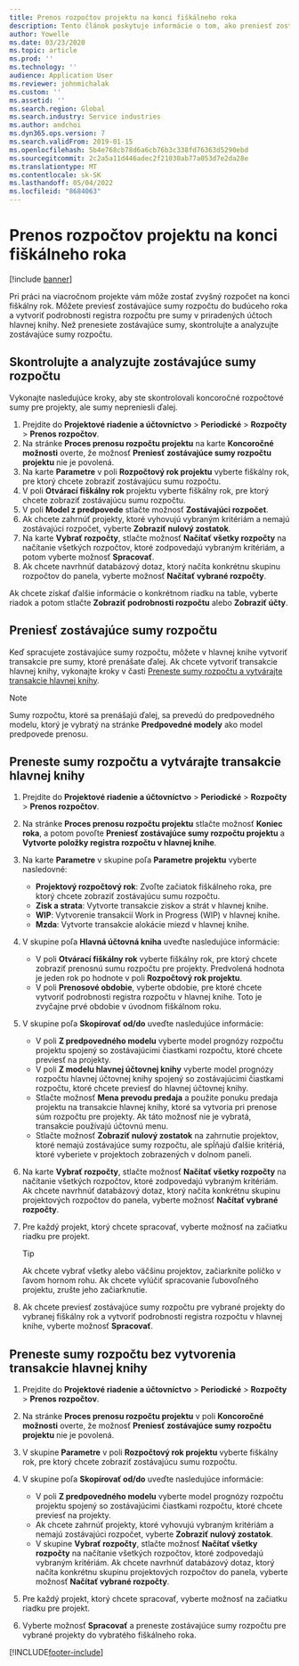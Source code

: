```yaml
---
title: Prenos rozpočtov projektu na konci fiškálneho roka
description: Tento článok poskytuje informácie o tom, ako preniesť zostávajúce sumy rozpočtu do budúcich rokov a ako vytvoriť podrobnosti registra rozpočtu.
author: Yowelle
ms.date: 03/23/2020
ms.topic: article
ms.prod: ''
ms.technology: ''
audience: Application User
ms.reviewer: johnmichalak
ms.custom: ''
ms.assetid: ''
ms.search.region: Global
ms.search.industry: Service industries
ms.author: andchoi
ms.dyn365.ops.version: 7
ms.search.validFrom: 2019-01-15
ms.openlocfilehash: 5b4e768cb78d6a6cb76b3c338fd76363d5290ebd
ms.sourcegitcommit: 2c2a5a11d446adec2f21030ab77a053d7e2da28e
ms.translationtype: MT
ms.contentlocale: sk-SK
ms.lasthandoff: 05/04/2022
ms.locfileid: "8684063"
---
```

# <a name="transfer-project-budgets-at-fiscal-year-end"></a>Prenos rozpočtov projektu na konci fiškálneho roka

[!include [banner](../includes/banner.md)]

Pri práci na viacročnom projekte vám môže zostať zvyšný rozpočet na konci fiškálny rok. Môžete previesť zostávajúce sumy rozpočtu do budúceho roka a vytvoriť podrobnosti registra rozpočtu pre sumy v priradených účtoch hlavnej knihy. Než prenesiete zostávajúce sumy, skontrolujte a analyzujte zostávajúce sumy rozpočtu.

## <a name="review-and-analyze-remaining-budget-amounts"></a>Skontrolujte a analyzujte zostávajúce sumy rozpočtu

Vykonajte nasledujúce kroky, aby ste skontrolovali koncoročné rozpočtové sumy pre projekty, ale sumy nepreniesli ďalej.

1. Prejdite do **Projektové riadenie a účtovníctvo** > **Periodické** > **Rozpočty** > **Prenos rozpočtov**. 
2. Na stránke **Proces prenosu rozpočtu projektu** na karte **Koncoročné možnosti** overte, že možnosť **Preniesť zostávajúce sumy rozpočtu projektu** nie je povolená.
3. Na karte **Parametre** v poli **Rozpočtový rok projektu** vyberte fiškálny rok, pre ktorý chcete zobraziť zostávajúcu sumu rozpočtu. 
4. V poli **Otvárací fiškálny rok** projektu vyberte fiškálny rok, pre ktorý chcete zobraziť zostávajúcu sumu rozpočtu. 
5. V poli **Model z predpovede** stlačte možnosť **Zostávajúci rozpočet**. 
6. Ak chcete zahrnúť projekty, ktoré vyhovujú vybraným kritériám a nemajú zostávajúci rozpočet, vyberte **Zobraziť nulový zostatok**.  
7. Na karte **Vybrať rozpočty**, stlačte možnosť **Načítať všetky rozpočty** na načítanie všetkých rozpočtov, ktoré zodpovedajú vybraným kritériám, a potom vyberte možnosť **Spracovať**. 
8. Ak chcete navrhnúť databázový dotaz, ktorý načíta konkrétnu skupinu rozpočtov do panela, vyberte možnosť **Načítať vybrané rozpočty**.

Ak chcete získať ďalšie informácie o konkrétnom riadku na table, vyberte riadok a potom stlačte **Zobraziť podrobnosti rozpočtu** alebo **Zobraziť účty**.

## <a name="carry-forward-remaining-budget-amounts"></a>Preniesť zostávajúce sumy rozpočtu 

Keď spracujete zostávajúce sumy rozpočtu, môžete v hlavnej knihe vytvoriť transakcie pre sumy, ktoré prenášate ďalej. Ak chcete vytvoriť transakcie hlavnej knihy, vykonajte kroky v časti [Preneste sumy rozpočtu a vytvárajte transakcie hlavnej knihy](#carry-forward). 

> [!NOTE]
> Sumy rozpočtu, ktoré sa prenášajú ďalej, sa prevedú do predpovedného modelu, ktorý je vybratý na stránke **Predpovedné modely** ako model predpovede prenosu.  

## <a name="carry-forward-budget-amounts-and-create-general-ledger-transactions"></a><a name="carry-forward"></a>Preneste sumy rozpočtu a vytvárajte transakcie hlavnej knihy

1.  Prejdite do **Projektové riadenie a účtovníctvo** > **Periodické** > **Rozpočty** > **Prenos rozpočtov**. 
2. Na stránke **Proces prenosu rozpočtu projektu** stlačte možnosť **Koniec roka**, a potom povoľte **Preniesť zostávajúce sumy rozpočtu projektu** a **Vytvorte položky registra rozpočtu v hlavnej knihe**. 
3. Na karte **Parametre** v skupine poľa **Parametre projektu** vyberte nasledovné:

   - **Projektový rozpočtový rok**: Zvoľte začiatok fiškálneho roka, pre ktorý chcete zobraziť zostávajúcu sumu rozpočtu. 
   - **Zisk a strata**: Vytvorte transakcie ziskov a strát v hlavnej knihe. 
   -  **WIP**: Vytvorenie transakcií Work in Progress (WIP) v hlavnej knihe.
   -  **Mzda**: Vytvorte transakcie alokácie miezd v hlavnej knihe. 

5. V skupine poľa **Hlavná účtovná kniha** uveďte nasledujúce informácie: 

   - V poli **Otvárací fiškálny rok** vyberte fiškálny rok, pre ktorý chcete zobraziť prenosnú sumu rozpočtu pre projekty. Predvolená hodnota je jeden rok po hodnote v poli **Rozpočtový rok projektu**.
   -  V poli **Prenosové obdobie**, vyberte obdobie, pre ktoré chcete vytvoriť podrobnosti registra rozpočtu v hlavnej knihe. Toto je zvyčajne prvé obdobie v úvodnom fiškálnom roku.

6. V skupine poľa **Skopírovať od/do** uveďte nasledujúce informácie:

   - V poli **Z predpovedného modelu** vyberte model prognózy rozpočtu projektu spojený so zostávajúcimi čiastkami rozpočtu, ktoré chcete previesť na projekty. 
   - V poli **Z modelu hlavnej účtovnej knihy** vyberte model prognózy rozpočtu hlavnej účtovnej knihy spojený so zostávajúcimi čiastkami rozpočtu, ktoré chcete previesť do hlavnej účtovnej knihy. 
   -  Stlačte možnosť **Mena prevodu predaja** a použite ponuku predaja projektu na transakcie hlavnej knihy, ktoré sa vytvoria pri prenose súm rozpočtu pre projekty. Ak táto možnosť nie je vybratá, transakcie používajú účtovnú menu. 
   -  Stlačte možnosť **Zobraziť nulový zostatok** na zahrnutie projektov, ktoré nemajú zostávajúce sumy rozpočtu, ale spĺňajú ďalšie kritériá, ktoré vyberiete v projektoch zobrazených v dolnom paneli.

7. Na karte **Vybrať rozpočty**, stlačte možnosť **Načítať všetky rozpočty** na načítanie všetkých rozpočtov, ktoré zodpovedajú vybraným kritériám. Ak chcete navrhnúť databázový dotaz, ktorý načíta konkrétnu skupinu projektových rozpočtov do panela, vyberte možnosť **Načítať vybrané rozpočty**.
8. Pre každý projekt, ktorý chcete spracovať, vyberte možnosť na začiatku riadku pre projekt.

    > [!TIP]
    > Ak chcete vybrať všetky alebo väčšinu projektov, začiarknite políčko v ľavom hornom rohu. Ak chcete vylúčiť spracovanie ľubovoľného projektu, zrušte jeho začiarknutie.

9. Ak chcete previesť zostávajúce sumy rozpočtu pre vybrané projekty do vybranej fiškálny rok a vytvoriť podrobnosti registra rozpočtu v hlavnej knihe, vyberte možnosť **Spracovať**.

## <a name="carry-forward-budget-amounts-without-creating-general-ledger-transactions"></a>Preneste sumy rozpočtu bez vytvorenia transakcie hlavnej knihy

1. Prejdite do **Projektové riadenie a účtovníctvo** > **Periodické** > **Rozpočty** > **Prenos rozpočtov**.
2. Na stránke **Proces prenosu rozpočtu projektu** v poli **Koncoročné možnosti** overte, že možnosť **Preniesť zostávajúce sumy rozpočtu projektu** nie je povolená.
3. V skupine **Parametre** v poli **Rozpočtový rok projektu** vyberte fiškálny rok, pre ktorý chcete zobraziť zostávajúcu sumu rozpočtu.
4. V skupine poľa **Skopírovať od/do** uveďte nasledujúce informácie:

   - V poli **Z predpovedného modelu** vyberte model prognózy rozpočtu projektu spojený so zostávajúcimi čiastkami rozpočtu, ktoré chcete previesť na projekty. 
   - Ak chcete zahrnúť projekty, ktoré vyhovujú vybraným kritériám a nemajú zostávajúci rozpočet, vyberte **Zobraziť nulový zostatok**.
   - V skupine **Vybrať rozpočty**, stlačte možnosť **Načítať všetky rozpočty** na načítanie všetkých rozpočtov, ktoré zodpovedajú vybraným kritériám. Ak chcete navrhnúť databázový dotaz, ktorý načíta konkrétnu skupinu projektových rozpočtov do panela, vyberte možnosť **Načítať vybrané rozpočty**.

5. Pre každý projekt, ktorý chcete spracovať, vyberte možnosť na začiatku riadku pre projekt. 
6. Vyberte možnosť **Spracovať** a preneste zostávajúce sumy rozpočtu pre vybrané projekty do vybratého fiškálneho roka.



[!INCLUDE[footer-include](../includes/footer-banner.md)]
